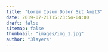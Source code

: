 ```yaml
---
title: "Lorem Ipsum Dolor Sit Amet3"
date: 2019-07-21T15:23:54-04:00
draft: false
sitemap: false
thumbnail: "images/img_1.jpg"
author: "3layers"
---
```


